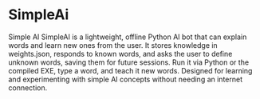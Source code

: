 # SimpleAi
Simple AI
SimpleAI is a lightweight, offline Python AI bot that can explain words and learn new ones from the user. It stores knowledge in weights.json, responds to known words, and asks the user to define unknown words, saving them for future sessions. Run it via Python or the compiled EXE, type a word, and teach it new words. Designed for learning and experimenting with simple AI concepts without needing an internet connection.

